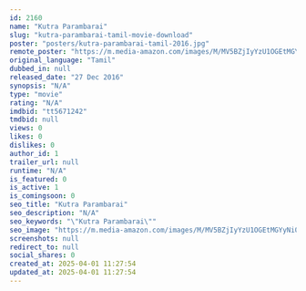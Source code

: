 ```yaml
---
id: 2160
name: "Kutra Parambarai"
slug: "kutra-parambarai-tamil-movie-download"
poster: "posters/kutra-parambarai-tamil-2016.jpg"
remote_poster: "https://m.media-amazon.com/images/M/MV5BZjIyYzU1OGEtMGYyNi00MWQ0LTkzYWUtZDJmNzViOTgyOWMyXkEyXkFqcGdeQXVyNjU2MTQ0MTI@._V1_SX300.jpg"
original_language: "Tamil"
dubbed_in: null
released_date: "27 Dec 2016"
synopsis: "N/A"
type: "movie"
rating: "N/A"
imdbid: "tt5671242"
tmdbid: null
views: 0
likes: 0
dislikes: 0
author_id: 1
trailer_url: null
runtime: "N/A"
is_featured: 0
is_active: 1
is_comingsoon: 0
seo_title: "Kutra Parambarai"
seo_description: "N/A"
seo_keywords: "\"Kutra Parambarai\""
seo_image: "https://m.media-amazon.com/images/M/MV5BZjIyYzU1OGEtMGYyNi00MWQ0LTkzYWUtZDJmNzViOTgyOWMyXkEyXkFqcGdeQXVyNjU2MTQ0MTI@._V1_SX300.jpg"
screenshots: null
redirect_to: null
social_shares: 0
created_at: 2025-04-01 11:27:54
updated_at: 2025-04-01 11:27:54
---
```


